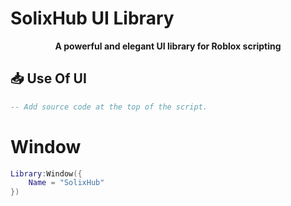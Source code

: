 # SolixHub UI Library

<div align="center">


**A powerful and elegant UI library for Roblox scripting**



</div>



## 📥 Use Of UI

```lua
-- Add source code at the top of the script.
```

# Window 
```lua
Library:Window({
    Name = "SolixHub"
})
```

